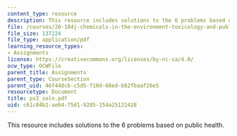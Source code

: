 ```yaml
---
content_type: resource
description: This resource includes solutions to the 6 problems based on public health.
file: /courses/20-104j-chemicals-in-the-environment-toxicology-and-public-health-be-104j-spring-2005/c61c04b1ae6475d19285154a25122428_ps2_soln.pdf
file_size: 137224
file_type: application/pdf
learning_resource_types:
- Assignments
license: https://creativecommons.org/licenses/by-nc-sa/4.0/
ocw_type: OCWFile
parent_title: Assignments
parent_type: CourseSection
parent_uid: 46f448cb-c5d5-f10d-68ed-b62fbaaf26e5
resourcetype: Document
title: ps2_soln.pdf
uid: c61c04b1-ae64-75d1-9285-154a25122428
---
```

This resource includes solutions to the 6 problems based on public health.